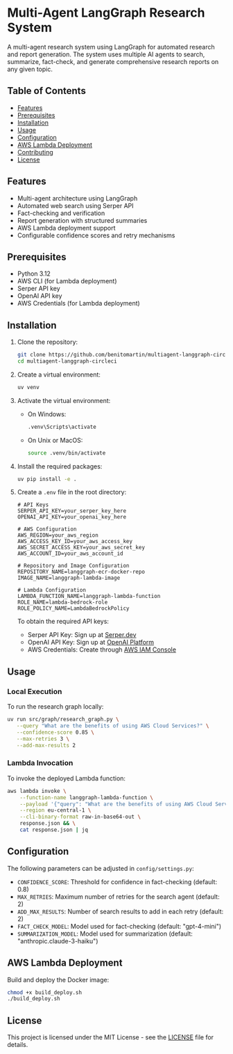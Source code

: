 # Multi-Agent LangGraph Research System

A multi-agent research system using LangGraph for automated research and report generation. The system uses multiple AI agents to search, summarize, fact-check, and generate comprehensive research reports on any given topic.

## Table of Contents

- [Features](#features)
- [Prerequisites](#prerequisites)
- [Installation](#installation)
- [Usage](#usage)
- [Configuration](#configuration)
- [AWS Lambda Deployment](#aws-lambda-deployment)
- [Contributing](#contributing)
- [License](#license)

## Features

- Multi-agent architecture using LangGraph
- Automated web search using Serper API
- Fact-checking and verification
- Report generation with structured summaries
- AWS Lambda deployment support
- Configurable confidence scores and retry mechanisms

## Prerequisites

- Python 3.12
- AWS CLI (for Lambda deployment)
- Serper API key
- OpenAI API key
- AWS Credentials (for Lambda deployment)

## Installation

1. Clone the repository:
   ```bash
   git clone https://github.com/benitomartin/multiagent-langgraph-circleci.git
   cd multiagent-langgraph-circleci
   ```

2. Create a virtual environment:
   ```bash
   uv venv
   ```

3. Activate the virtual environment:
   - On Windows:
     ```bash
     .venv\Scripts\activate
     ```
   - On Unix or MacOS:
     ```bash
     source .venv/bin/activate
     ```

4. Install the required packages:
   ```bash
   uv pip install -e .
   ```

5. Create a `.env` file in the root directory:
   ```plaintext
   # API Keys
   SERPER_API_KEY=your_serper_key_here                
   OPENAI_API_KEY=your_openai_key_here                

   # AWS Configuration
   AWS_REGION=your_aws_region                          
   AWS_ACCESS_KEY_ID=your_aws_access_key              
   AWS_SECRET_ACCESS_KEY=your_aws_secret_key          
   AWS_ACCOUNT_ID=your_aws_account_id                 
   
   # Repository and Image Configuration
   REPOSITORY_NAME=langgraph-ecr-docker-repo          
   IMAGE_NAME=langgraph-lambda-image                  
   
   # Lambda Configuration
   LAMBDA_FUNCTION_NAME=langgraph-lambda-function     
   ROLE_NAME=lambda-bedrock-role                      
   ROLE_POLICY_NAME=LambdaBedrockPolicy              
   ```

   To obtain the required API keys:
   - Serper API Key: Sign up at [Serper.dev](https://serper.dev)
   - OpenAI API Key: Sign up at [OpenAI Platform](https://platform.openai.com)
   - AWS Credentials: Create through [AWS IAM Console](https://console.aws.amazon.com/iam)

## Usage

### Local Execution

To run the research graph locally:
```bash
uv run src/graph/research_graph.py \
   --query "What are the benefits of using AWS Cloud Services?" \
   --confidence-score 0.85 \
   --max-retries 3 \
   --add-max-results 2
```

### Lambda Invocation

To invoke the deployed Lambda function:
```bash
aws lambda invoke \
    --function-name langgraph-lambda-function \
    --payload '{"query": "What are the benefits of using AWS Cloud Services?"}' \
    --region eu-central-1 \
    --cli-binary-format raw-in-base64-out \
    response.json && \
    cat response.json | jq
```

## Configuration

The following parameters can be adjusted in `config/settings.py`:

- `CONFIDENCE_SCORE`: Threshold for confidence in fact-checking (default: 0.8)
- `MAX_RETRIES`: Maximum number of retries for the search agent (default: 2)
- `ADD_MAX_RESULTS`: Number of search results to add in each retry (default: 2)
- `FACT_CHECK_MODEL`: Model used for fact-checking (default: "gpt-4-mini")
- `SUMMARIZATION_MODEL`: Model used for summarization (default: "anthropic.claude-3-haiku")

## AWS Lambda Deployment

Build and deploy the Docker image:

```bash
chmod +x build_deploy.sh
./build_deploy.sh
```

## License

This project is licensed under the MIT License - see the [LICENSE](LICENSE) file for details.



